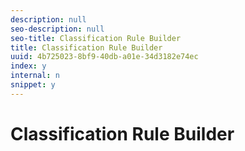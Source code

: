 ```yaml
---
description: null
seo-description: null
seo-title: Classification Rule Builder
title: Classification Rule Builder
uuid: 4b725023-8bf9-40db-a01e-34d3182e74ec
index: y
internal: n
snippet: y
---
```


# Classification Rule Builder

